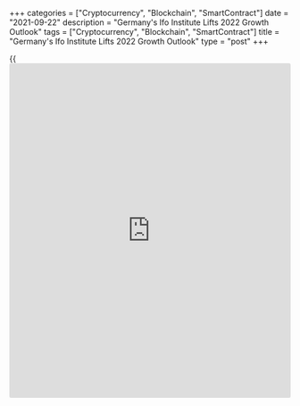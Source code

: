 +++
categories = ["Cryptocurrency", "Blockchain", "SmartContract"]
date = "2021-09-22"
description = "Germany's Ifo Institute Lifts 2022 Growth Outlook"
tags = ["Cryptocurrency", "Blockchain", "SmartContract"]
title = "Germany's Ifo Institute Lifts 2022 Growth Outlook"
type = "post"
+++

{{<iframe id="large-banner" src="https://www.bounty.group/#slide=9.0" width="100%" height="600" scrolling="no" style="border: 0px solid rgb(216, 221, 230); border-radius: 3px;">}}

The German [economy][1] is projected to grow faster than previously
estimated next year but trimmed its outlook for 2021 citing the impact
of supply-side bottleneck on the manufacturing sector.

In its Autumn forecast, the think tank lifted its growth outlook for
2022 to 5.1 percent from 4.3 percent.

The faster growth is largely due to the low level of production of goods
and services in 2021. In the course of 2022, the momentum of the overall
economic recovery will decrease, ifo said.

The outlook for 2021 was downgraded to 2.5 percent from 3.3 percent as
supply bottlenecks in manufacturing slowed overall recovery.

Value added in manufacturing is currently shrinking, while [contact](https://www.playgroundfx.com/contact/)-
intensive service industries recovered strongly. The economy is divided,
Ifo chief economist Timo Wollmershaeuser said.

In 2023, the German economy will then expand again at normal rates, the
think tank added.

According to ifo, the inflation rate is likely to rise further to around
4.5 percent by the end of the year.

The inflation rate should average 3.0 percent in 2021, following an
average of only 0.5 percent in the crisis year 2020. The forecast for
this year was raised from 2.6 percent.

In the next two years, the upward trend in prices will then slow from an
annual average of 2.3 percent to 1.6 percent.

Regarding the labor market, the institute said short-time work will fall
back to its pre-crisis level in the coming year, while unemployment is
likely to be even higher, with an annual average of 2.35 million people.
The jobless rate is forecast to fall to 5.1 percent in 2022 from 5.7
percent in 2021.

For comments and feedback [contact](https://www.playgroundfx.com/contact/): editorial@rtt[news](https://www.letsplayfx.com/blog/forex-news-website/).com

[Economic News][1]

 **What parts of the world are seeing the best (and worst) economic
performances lately? Click[here][2] to check out our [Econ Scorecard][2]
and find out! See up-to-the-moment [ranking](https://www.playgroundfx.com/blog/crypto-exchange-ranking/)s for the best and worst
performers in [GDP][3], [unemployment rate][4], [inflation][5] and much
more.**

   1. www.rtt[news](https://www.letsplayfx.com/blog/forex-news-website/).com/Content/EconomicNews.aspx
   2. www.rtt[news](https://www.letsplayfx.com/blog/forex-news-website/).com/economic-scorecard/world-rank/PPI/highest-performance.aspx
   3. www.rtt[news](https://www.letsplayfx.com/blog/forex-news-website/).com/economic-scorecard/world-rank/GDP/highest-performance.aspx
   4. www.rtt[news](https://www.letsplayfx.com/blog/forex-news-website/).com/economic-scorecard/world-rank/unemployment-rate/lowest-performance.aspx
   5. www.rtt[news](https://www.letsplayfx.com/blog/forex-news-website/).com/economic-scorecard/world-rank/CPI/highest-performance.aspx